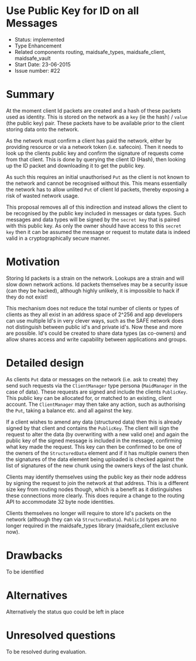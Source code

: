 # Use Public Key for ID on all Messages

- Status: implemented
- Type Enhancement
- Related components routing, maidsafe_types, maidsafe_client, maidsafe_vault
- Start Date: 23-06-2015
- Issue number: #22

# Summary

At the moment client Id packets are created and a hash of these packets used as identity. This is stored on the network as a `key` (ie the hash) / `value` (the public key) pair. These packets have to be available prior to the client storing data onto the network.

As the network must confirm a client has paid the network, either by providing resource or via a network token (i.e. safecoin). Then it needs to look up the clients public key and confirm the signature of requests come from that client. This is done by querying the client ID (Hash), then looking up the ID packet and downloading it to get the public key.

As such this requires an initial unauthorised `Put` as the client is not known to the network and cannot be recognised without this. This means essentially the network has to allow unlited `Put` of client Id packets, thereby exposing a risk of wasted network usage.

This proposal removes all of this indirection and instead allows the client to be recognised by the public key included in messages or data types. Such messages and data types will be signed by the `secret key` that is paired with this public key. As only the owner should have access to this `secret key` then it can be assumed the message or request to mutate data is indeed valid in a cryptographically secure manner.

# Motivation

Storing Id packets is a strain on the network. Lookups are a strain and will slow down network actions. Id packets themselves may be a security issue (can they be hacked), although highly unlikely, it is impossible to hack if they do not exist!

This mechanism does not reduce the total number of clients or types of clients as they all exist in an address space of 2^256 and app developers can use multiple Id's in very clever ways, such as the SAFE network does not distinguish between public id's and private id's. Now these and more are possible. Id's could be created to share data types (as co-owners) and allow shares access and write capability between applications and groups.

# Detailed design

As clients `Put` data or messages on the network (i.e. ask to create) they send such requests via the `ClientManager` type persona (`MaidManager` in the case of data). These requests are signed and include the clients `PublicKey`. This public key can be allocated for, or matched to an existing, client account. The `ClientManager` may then take any action, such as authorising the `Put`, taking a balance etc. and all against the key.

If a client wishes to amend any data (structured data) then this is already signed by that client and contains the `PublicKey`. The client will sign the request to alter the data (by overwriting with a new valid one) and again the public key of the signed message is included in the message, confirming what key made the request. This key can then be confirmed to be one of the owners of the `StructuredData` element and if it has multiple owners then the signatures of the data element being uploaded is checked against the list of signatures of the new chunk using the owners keys of the last chunk.

Clients may identify themselves using the public key as their node address by signing the request to join the network at that address. This is a different size key from routing nodes though, which is a benefit as it distinguishes these connections more clearly. This does require a change to the routing API to accommodate 32 byte node identities.

Clients themselves no longer will require to store Id's packets on the network (although they can via `StructuredData`). `PublicId` types are no longer required in the maidsafe_types library (maidsafe_client exclusive now).

# Drawbacks

To be identified

# Alternatives

Alternatively the status quo could be left in place

# Unresolved questions

To be resolved during evaluation.
